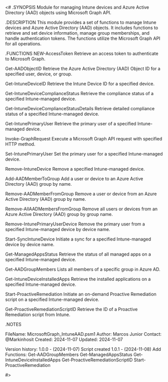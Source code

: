 <#
.SYNOPSIS
 Module for managing Intune devices and Azure Active Directory (AAD) objects using Microsoft Graph API.

.DESCRIPTION
 This module provides a set of functions to manage Intune devices and Azure Active Directory (AAD) objects. It includes functions to retrieve 
 and set device information, manage group memberships, and handle authentication tokens. The functions utilize the Microsoft Graph API for all operations.

.FUNCTIONS
 NEW-AccessToken
 Retrieve an access token to authenticate to Microsoft Graph.

 Get-AADObjectID
 Retrieve the Azure Active Directory (AAD) Object ID for a specified user, device, or group.

 Get-IntuneDeviceID
 Retrieve the Intune Device ID for a specified device.

 Get-IntuneDeviceComplianceStatus
 Retrieve the compliance status of a specified Intune-managed device.

 Get-IntuneDeviceComplianceStatusDetails
 Retrieve detailed compliance status of a specified Intune-managed device.

 Get-IntunePrimaryUser
 Retrieve the primary user of a specified Intune-managed device.

 Invoke-GraphRequest
 Execute a Microsoft Graph API request with specified HTTP method.

 Set-IntunePrimaryUser
 Set the primary user for a specified Intune-managed device.

 Remove-IntuneDevice
 Remove a specified Intune-managed device.

 Add-AADMemberToGroup
 Add a user or device to an Azure Active Directory (AAD) group by name.

 Remove-AADMemberFromGroup
 Remove a user or device from an Azure Active Directory (AAD) group by name.

 Remove-AllAADMembersFromGroup
 Remove all users or devices from an Azure Active Directory (AAD) group by group name.

 Remove-IntunePrimaryUserDevice
 Remove the primary user from a specified Intune-managed device by device name.

 Start-SyncIntuneDevice
 Initiate a sync for a specified Intune-managed device by device name.

 Get-ManagedAppsStatus
 Retrieve the status of all managed apps on a specified Intune-managed device.

 Get-AADGroupMembers
 Lists all members of a specific group in Azure AD.

 Get-IntuneDeviceInstalledApps
 Retrieve the installed applications on a specified Intune-managed device.

 Start-ProactiveRemediation
 Initiate an on-demand Proactive Remediation script on a specified Intune-managed device.

 Get-ProactiveRemediationScriptID
 Retrieve the ID of a Proactive Remediation script from Intune.

.NOTES

 FileName: MicrosoftGraph_IntuneAAD.psm1
 Author: Marcos Junior
 Contact: @Markinhosit
 Created: 2024-11-07
 Updated: 2024-11-07

 Version history:
 1.0.0 - (2024-11-07) Script created
 1.0.1 - (2024-11-08) Add Functions: 
         Get-AADGroupMembers
         Get-ManagedAppsStatus
         Get-IntuneDeviceInstalledApps
         Get-ProactiveRemediationScriptID
         Start-ProactiveRemediation

#>
